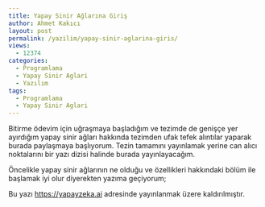 ```yaml
---
title: Yapay Sinir Ağlarına Giriş
author: Ahmet Kakıcı
layout: post
permalink: /yazilim/yapay-sinir-aglarina-giris/
views:
  - 12374
categories:
  - Programlama
  - Yapay Sinir Aglari
  - Yazılım
tags:
  - Programlama
  - Yapay Sinir Aglari
---
```

Bitirme ödevim için uğraşmaya başladığım ve tezimde de genişçe yer ayırdığım yapay sinir ağları hakkında tezimden ufak tefek alıntılar yaparak burada paylaşmaya başlıyorum. Tezin tamamını yayınlamak yerine can alıcı noktalarını bir yazı dizisi halinde burada yayınlayacağım.

Öncelikle yapay sinir ağlarının ne olduğu ve özellikleri hakkındaki bölüm ile başlamak iyi olur diyerekten yazıma geçiyorum;

<!--more-->

Bu yazı https://yapayzeka.ai adresinde yayınlanmak üzere kaldırılmıştır.
